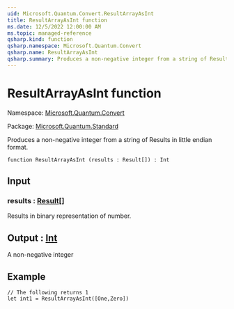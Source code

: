 ```yaml
---
uid: Microsoft.Quantum.Convert.ResultArrayAsInt
title: ResultArrayAsInt function
ms.date: 12/5/2022 12:00:00 AM
ms.topic: managed-reference
qsharp.kind: function
qsharp.namespace: Microsoft.Quantum.Convert
qsharp.name: ResultArrayAsInt
qsharp.summary: Produces a non-negative integer from a string of Results in little endian format.
---
```


# ResultArrayAsInt function

Namespace: [Microsoft.Quantum.Convert](xref:Microsoft.Quantum.Convert)

Package: [Microsoft.Quantum.Standard](https://nuget.org/packages/Microsoft.Quantum.Standard)


Produces a non-negative integer from a string of Results in little endian format.

```qsharp
function ResultArrayAsInt (results : Result[]) : Int
```


## Input

### results : [Result](xref:microsoft.quantum.qsharp.valueliterals#result-literal)[]

Results in binary representation of number.



## Output : [Int](xref:microsoft.quantum.qsharp.valueliterals#int-literals)

A non-negative integer

## Example

```qsharp// The following returns 1let int1 = ResultArrayAsInt([One,Zero])```